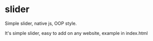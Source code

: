 # slider
Simple slider, native js, OOP style.

It's simple slider, easy to add on any website, example in index.html
